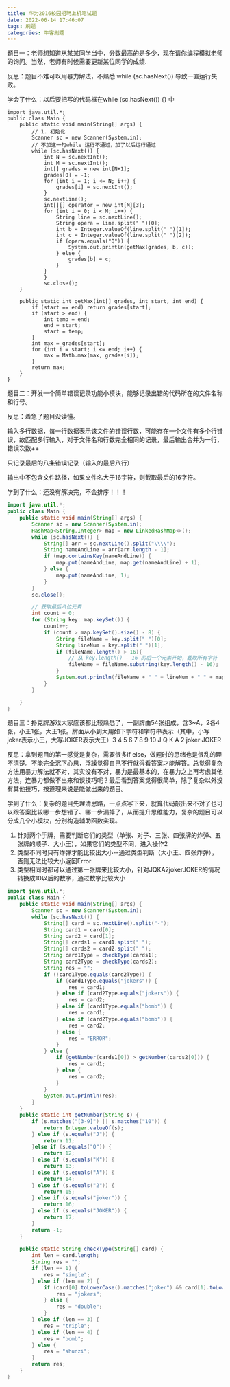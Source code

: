 ```yaml
---
title: 华为2016校园招聘上机笔试题
date: 2022-06-14 17:46:07
tags: 刷题
categories: 牛客刷题
---
```




题目一：老师想知道从某某同学当中，分数最高的是多少，现在请你编程模拟老师的询问。当然，老师有时候需要更新某位同学的成绩.

反思：题目不难可以用暴力解法，不熟悉 while (sc.hasNext()) 导致一直运行失败。

学会了什么：以后要把写的代码框在while (sc.hasNext()) {} 中

```
import java.util.*;
public class Main {
    public static void main(String[] args) {
        // 1. 初始化
        Scanner sc = new Scanner(System.in);
        // 不加这一句while 运行不通过，加了以后运行通过
        while (sc.hasNext()) {
            int N = sc.nextInt();
            int M = sc.nextInt();
            int[] grades = new int[N+1];
            grades[0] = -1;
            for (int i = 1; i <= N; i++) {
                grades[i] = sc.nextInt();
            }
            sc.nextLine();
            int[][] operator = new int[M][3];
            for (int i = 0; i < M; i++) {
                String line = sc.nextLine();
                String opera = line.split(" ")[0];
                int b = Integer.valueOf(line.split(" ")[1]);
                int c = Integer.valueOf(line.split(" ")[2]);
                if (opera.equals("Q")) {
                    System.out.println(getMax(grades, b, c));
                } else {
                    grades[b] = c;
                }
            }
            } 
            sc.close();
    }
      
    public static int getMax(int[] grades, int start, int end) {
        if (start == end) return grades[start];
        if (start > end) {
            int temp = end;
            end = start;
            start = temp;
        }
        int max = grades[start];
        for (int i = start; i <= end; i++) {
            max = Math.max(max, grades[i]);
        }
        return max;
    }
}
```

题目二：开发一个简单错误记录功能小模块，能够记录出错的代码所在的文件名称和行号。

反思：着急了题目没读懂。

输入多行数据，每一行数据表示该文件的错误行数，可能存在一个文件有多个行错误，故匹配多行输入，对于文件名和行数完全相同的记录，最后输出合并为一行，错误次数++

只记录最后的八条错误记录（输入的最后八行）

输出中不包含文件路径，如果文件名大于16字符，则截取最后的16字符。

学到了什么：还没有解决完，不会排序！！！

```java
import java.util.*;
public class Main {
    public static void main(String[] args) {
        Scanner sc = new Scanner(System.in);
        HashMap<String,Integer> map = new LinkedHashMap<>(); 
        while (sc.hasNext()) {
            String[] arr = sc.nextLine().split("\\\\");
            String nameAndLine = arr[arr.length - 1];
            if (map.containsKey(nameAndLine)) {
                map.put(nameAndLine, map.get(nameAndLine) + 1);
            } else {
                map.put(nameAndLine, 1);
            }  
        }
        sc.close();

        // 获取最后八位元素
        int count = 0;
        for (String key: map.keySet()) {
            count++;
            if (count > map.keySet().size() - 8) {
                String fileName = key.split(" ")[0];
                String lineNum = key.split(" ")[1];
                if (fileName.length() > 16){
                    // 从 key.length() - 16 的后一个元素开始，截取所有字符
                    fileName = fileName.substring(key.length() - 16);
                }
                System.out.println(fileName + " " + lineNum + " " + map.get(key));
            }
        } 

    }
}
```

题目三：扑克牌游戏大家应该都比较熟悉了，一副牌由54张组成，含3~A，2各4张，小王1张，大王1张。牌面从小到大用如下字符和字符串表示（其中，小写joker表示小王，大写JOKER表示大王）3 4 5 6 7 8 9 10 J Q K A 2 joker JOKER

反思：拿到题目的第一感觉是复杂，需要很多if else，做题时的思绪也是很乱的理不清楚。不能完全沉下心思，浮躁觉得自己不行就得看答案才能解答。总觉得复杂方法用暴力解法就不对，其实没有不对，暴力是最基本的，在暴力之上再考虑其他方法，连暴力都做不出来和谈技巧呢？最后看到答案觉得很简单，除了复杂以外没有其他技巧，按道理来说是能做出来的题目。

学到了什么：复杂的题目先理清思路，一点点写下来，就算代码敲出来不对了也可以跟答案比较哪一步想错了、哪一步漏掉了，从而提升思维能力，复杂的题目可以分成几个小模块，分别构造辅助函数实现。

[^思路理清： ]: 

1. 针对两个手牌，需要判断它们的类型（单张、对子、三张、四张牌的炸弹、五张牌的顺子、大小王），如果它们的类型不同，进入操作2
2. 类型不同时只有炸弹才能比较出大小--通过类型判断（大小王、四张炸弹），否则无法比较大小返回Error
3. 类型相同时都可以通过第一张牌来比较大小，针对JQKA2jokerJOKER的情况转换成10以后的数字，通过数字比较大小

```java
import java.util.*;
public class Main {
    public static void main(String[] args) {
        Scanner sc = new Scanner(System.in);
        while (sc.hasNext()) {
            String[] card = sc.nextLine().split("-");
            String card1 = card[0];
            String card2 = card[1];
            String[] cards1 = card1.split(" ");
            String[] cards2 = card2.split(" ");
            String card1Type = checkType(cards1);
            String card2Type = checkType(cards2);
            String res = "";
            if (!card1Type.equals(card2Type)) {
                if (card1Type.equals("jokers")) {
                    res = card1;
                } else if (card2Type.equals("jokers")) {
                    res = card2;
                } else if (card1Type.equals("bomb")) {
                    res = card1;
                } else if (card2Type.equals("bomb")) {
                    res = card2;
                } else {
                    res = "ERROR";
                }
            } else {
                if (getNumber(cards1[0]) > getNumber(cards2[0])) {
                    res = card1;
                } else {
                    res = card2;
                }
            }
            System.out.println(res);
        }
    }
    public static int getNumber(String s) {
        if (s.matches("[3-9]") || s.matches("10")) {
            return Integer.valueOf(s);
        } else if (s.equals("J")) {
            return 11;
        }else if (s.equals("Q")) {
            return 12;
        } else if (s.equals("K")) {
            return 13;
        } else if (s.equals("A")) {
            return 14;
        } else if (s.equals("2")) {
            return 15;
        } else if (s.equals("joker")) {
            return 16;
        } else if (s.equals("JOKER")) {
            return 17;
        }
        return -1;
    }
    
    public static String checkType(String[] card) {
        int len = card.length;
        String res = "";
        if (len == 1) {
            res = "single";
        } else if (len == 2) {
            if (card[0].toLowerCase().matches("joker") && card[1].toLowerCase().matches("joker")) {
                res = "jokers";
            } else {
                res = "double";
            }
        } else if (len == 3) {
            res = "triple";
        } else if (len == 4) {
            res = "bomb";
        } else {
            res = "shunzi";
        }
        return res;
    }
}
```


